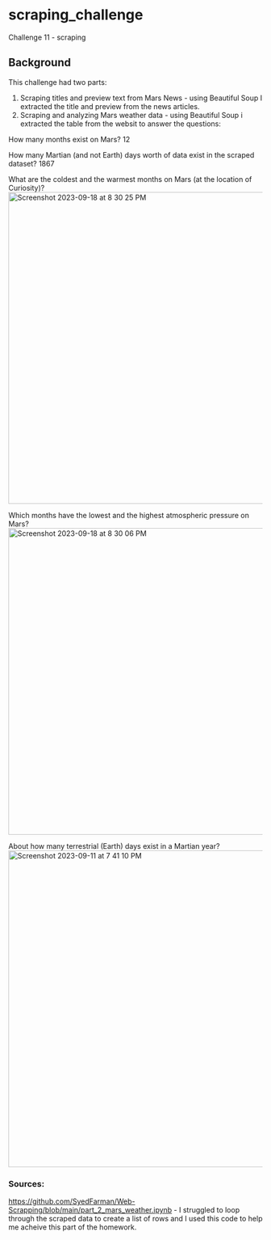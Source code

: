 # scraping_challenge
Challenge 11 - scraping 

## Background

This challenge had two parts: 
1. Scraping titles and preview text from Mars News - using Beautiful Soup I extracted the title and preview from the news articles.
2. Scraping and analyzing Mars weather data - using Beautiful Soup i extracted the table from the websit to answer the questions:

How many months exist on Mars? 12

How many Martian (and not Earth) days worth of data exist in the scraped dataset? 1867

What are the coldest and the warmest months on Mars (at the location of Curiosity)? 
<img width="617" alt="Screenshot 2023-09-18 at 8 30 25 PM" src="https://github.com/arc71080/scraping_challenge/assets/137009177/04d3b2f3-8a9f-4388-9f56-af5a6a70f359">

Which months have the lowest and the highest atmospheric pressure on Mars? 
<img width="607" alt="Screenshot 2023-09-18 at 8 30 06 PM" src="https://github.com/arc71080/scraping_challenge/assets/137009177/a91d45fb-68c9-4cd1-9d4e-e3544ca3f005">

About how many terrestrial (Earth) days exist in a Martian year? 
<img width="627" alt="Screenshot 2023-09-11 at 7 41 10 PM" src="https://github.com/arc71080/scraping_challenge/assets/137009177/61d64805-dcbf-4054-9a95-b17d45456abe">


### Sources:
https://github.com/SyedFarman/Web-Scrapping/blob/main/part_2_mars_weather.ipynb - I struggled to loop through the scraped data to create a list of rows and I used this code to help me acheive this part of the homework.  
